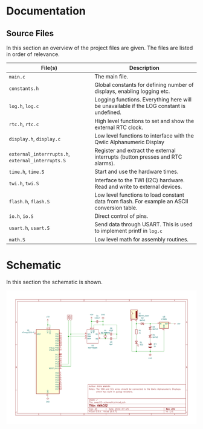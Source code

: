 # Documentation

## Source Files

In this section an overview of the project files are given.
The files are listed in order of relevance.

| File(s)                  | Description |
|--------------------------|-------------|
| `main.c`                 | The main file. |
| `constants.h`            | Global constants for defining number of displays, enabling logging etc. |
| `log.h`, `log.c`         | Logging functions. Everything here will be unavailable if the LOG constant is undefined. |
| `rtc.h`, `rtc.c`         | High level functions to set and show the external RTC clock. |
| `display.h`, `display.c` | Low level functions to interface with the Qwiic Alphanumeric Display |
| `external_interrrupts.h`, `external_interrupts.S` | Register and extract the external interrupts (button presses and RTC alarms). |
| `time.h`, `time.S`       | Start and use the hardware times. |
| `twi.h`, `twi.S`         | Interface to the TWI (I2C) hardware. Read and write to external devices. |
| `flash.h`, `flash.S`     | Low level functions to load constant data from flash. For example an ASCII conversion table. |
| `io.h`, `io.S`           | Direct control of pins. |
| `usart.h`, `usart.S`     | Send data through USART. This is used to implement printf in `log.c` |
| `math.S`                 | Low level math for assembly routines. |

# Schematic
In this section the schematic is shown.

![](hardware/AWAC02-v01.svg)
